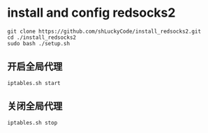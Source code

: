 # install and config redsocks2
```
git clone https://github.com/shLuckyCode/install_redsocks2.git
cd ./install_redsocks2
sudo bash ./setup.sh
```

## 开启全局代理
```
iptables.sh start
```

## 关闭全局代理
```
iptables.sh stop
```
